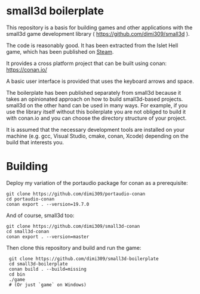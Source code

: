 small3d boilerplate
===================

This repository is a basis for building games and other applications with the 
small3d game development library ( https://github.com/dimi309/small3d ).

The code is reasonably good. It has been extracted from
the Islet Hell game, which has been published on [Steam](https://store.steampowered.com/app/2069750/Islet_Hell/).

It provides a cross platform project that can be built using conan:
https://conan.io/

A basic user interface is provided that uses the keyboard arrows and space.

The boilerplate has been published separately from small3d because it 
takes an opinionated approach on how to build small3d-based
projects. small3d on the other hand can be used in many ways.
For example, if you use the library itself without this boilerplate
you are not obliged to build it with conan.io and you can choose
the directory structure of your project.

It is assumed that the necessary development tools are installed
on your machine (e.g. gcc, Visual Studio, cmake, conan, Xcode) 
depending on the build that interests you.

# Building

Deploy my variation of the portaudio package for conan as a prerequisite:

	git clone https://github.com/dimi309/portaudio-conan
	cd portaudio-conan
	conan export . --version=19.7.0
	
And of course, small3d too:

	git clone https://github.com/dimi309/small3d-conan
	cd small3d-conan
	conan export . --version=master
	 
Then clone this repository and build and run the game:

     git clone https://github.com/dimi309/small3d-boilerplate
     cd small3d-boilerplate
     conan build . --build=missing
     cd bin
     ./game
     # (Or just `game` on Windows)
